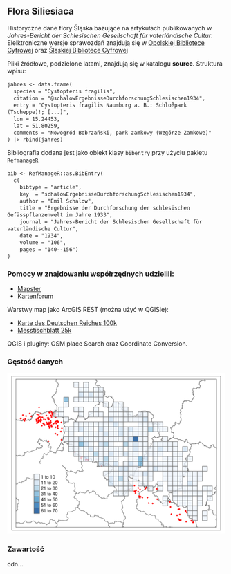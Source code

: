 ## Flora Siliesiaca

Historyczne dane flory Śląska bazujące na artykułach publikowanych w *Jahres-Bericht der Schlesischen Gesellschaft für vaterländische Cultur*. Elelktroniczne wersje sprawozdań znajdują się w [Opolskiej Bibliotece Cyfrowej](https://www.obc.opole.pl/dlibra/publication/8613#structure) oraz [Śląskiej Bibliotece Cyfrowej](https://www.sbc.org.pl/dlibra/publication/11059#structure)

Pliki źródłowe, podzielone latami, znajdują się w katalogu **source**. Struktura wpisu:

```         
jahres <- data.frame(
  species = "Cystopteris fragilis",
  citation = "@schalowErgebnisseDurchforschungSchlesischen1934",
  entry = "Cystopteris fragilis Naumburg a. B.: Schloßpark (Tscheppe)!; [...]",
  lon = 15.24453, 
  lat = 51.80259,
  comments = "Nowogród Bobrzański, park zamkowy (Wzgórze Zamkowe)"
) |> rbind(jahres)
```

Bibliografia dodana jest jako obiekt klasy `bibentry` przy użyciu pakietu `RefmanageR`

```
bib <- RefManageR::as.BibEntry(
  c(
    bibtype = "article",
    key  = "schalowErgebnisseDurchforschungSchlesischen1934",
    author = "Emil Schalow",
    title = "Ergebnisse der Durchforschung der schlesischen Gefässpflanzenwelt im Jahre 1933",
    journal = "Jahres-Bericht der Schlesischen Gesellschaft für vaterländische Cultur",
    date = "1934",
    volume = "106", 
    pages = "140--156")
)

```

### Pomocy w znajdowaniu współrzędnych udzielili:

-   [Mapster](http://igrek.amzp.pl/)
-   [Kartenforum](https://kartenforum.slub-dresden.de/)

Warstwy map jako ArcGIS REST (można użyć w QGISie):

-   [Karte des Deutschen Reiches 100k](https://geoportal.dolnyslask.pl/gprest/services/UMWD_DEUTSCHEN_100/MapServer/)
-   [Messtischblatt 25k](https://geoportal.dolnyslask.pl/gprest/services/UMWD_Messtischblat_nowsze/MapServer/)

QGIS i pluginy: OSM place Search oraz Coordinate Conversion.

### Gęstość danych

![Data density in ATPOL squares (10x10 km)](atpol_plot.png)

### Zawartość

cdn...
